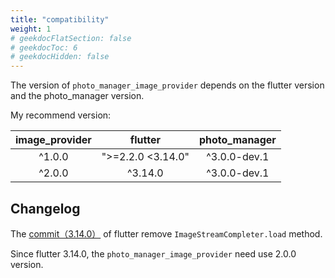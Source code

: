 ```yaml
---
title: "compatibility"
weight: 1
# geekdocFlatSection: false
# geekdocToc: 6
# geekdocHidden: false
---
```


The version of `photo_manager_image_provider` depends on the flutter version and the photo_manager version.

My recommend version:

| image_provider | flutter | photo_manager |
| :---: | :---: | :---: |
| ^1.0.0 | ">=2.2.0 <3.14.0" | ^3.0.0-dev.1 |
| ^2.0.0 | ^3.14.0 | ^3.0.0-dev.1 |

## Changelog

The [commit（3.14.0）][remove-load] of flutter remove `ImageStreamCompleter.load` method.

Since flutter 3.14.0, the `photo_manager_image_provider` need use 2.0.0 version.

[remove-load]: https://github.com/flutter/flutter/commit/b4f4ece40d956ad86efa340ff7fe9d0fa6deea07
